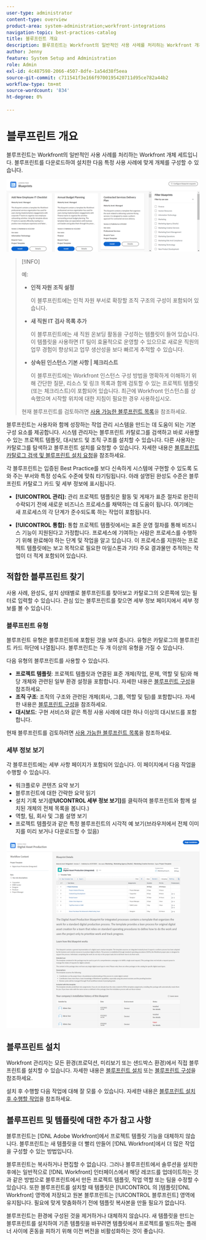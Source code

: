 ```yaml
---
user-type: administrator
content-type: overview
product-area: system-administration;workfront-integrations
navigation-topic: best-practices-catalog
title: 블루프린트 개요
description: 블루프린트는 Workfront의 일반적인 사용 사례를 처리하는 Workfront 개체 세트입니다. 블루프린트를 다운로드하여 설치한 다음 특정 사용 사례에 맞게 개체를 구성할 수 있습니다.
author: Jenny
feature: System Setup and Administration
role: Admin
exl-id: 4c487598-2066-4507-8dfe-1a54d38f5eea
source-git-commit: c711541f3e166f9700195420711d95ce782a44b2
workflow-type: tm+mt
source-wordcount: '834'
ht-degree: 0%

---
```


# 블루프린트 개요

<!--Audited: 01/2024-->

블루프린트는 Workfront의 일반적인 사용 사례를 처리하는 Workfront 개체 세트입니다. 블루프린트를 다운로드하여 설치한 다음 특정 사용 사례에 맞게 개체를 구성할 수 있습니다.

![기본 페이지 블루프린트](assets/blueprints-main-page-catalog.png)

>[!INFO]
>
>예:
>
>* **인적 자원 조직 설정**
>
>   이 블루프린트에는 인적 자원 부서로 확장할 조직 구조의 구성이 포함되어 있습니다.
>
>* **새 직원 IT 검사 목록 추가**
>
>   이 블루프린트에는 새 직원 온보딩 활동을 구성하는 템플릿이 들어 있습니다. 이 템플릿을 사용하면 IT 팀이 효율적으로 운영할 수 있으므로 새로운 직원의 업무 경험이 향상되고 업무 생산성을 보다 빠르게 추적할 수 있습니다.
>
>* **상속된 인스턴스 기본 사항 | 체크리스트**
>
>    이 블루프린트에는 Workfront 인스턴스 구성 방법을 명확하게 이해하기 위해 간단한 질문, 리소스 및 링크 목록과 함께 검토할 수 있는 프로젝트 템플릿(또는 체크리스트)이 포함되어 있습니다. 최근에 Workfront 인스턴스를 상속했으며 시작할 위치에 대한 지침이 필요한 경우 사용하십시오.
>
>현재 블루프린트를 검토하려면 [사용 가능한 블루프린트 목록](/help/quicksilver/administration-and-setup/blueprints/list-of-available-blueprints.md)을 참조하세요.


블루프린트는 사용자와 함께 성장하는 작업 관리 시스템을 만드는 데 도움이 되는 기본 구성 요소를 제공합니다. 시스템 관리자는 블루프린트 카탈로그를 검색하고 바로 사용할 수 있는 프로젝트 템플릿, 대시보드 및 조직 구조를 설치할 수 있습니다. 다른 사용자는 카탈로그를 탐색하고 블루프린트 설치를 요청할 수 있습니다. 자세한 내용은 [블루프린트 카탈로그 검색 및 블루프린트 설치 요청](../../administration-and-setup/blueprints/browse-catalog.md)을 참조하세요.

각 블루프린트는 입증된 Best Practice를 보다 신속하게 시스템에 구현할 수 있도록 도와 주는 부서와 특정 성숙도 수준에 맞춰 타기팅됩니다. 아래 설명된 완성도 수준은 블루프린트 카탈로그 카드 및 세부 정보에 표시됩니다.

* **[!UICONTROL 관리]:** 관리 프로젝트 템플릿은 활동 및 게재가 표준 절차로 완전히 수락되기 전에 새로운 비즈니스 프로세스를 채택하는 데 도움이 됩니다. 여기에는 새 프로세스의 각 단계가 준수되도록 하는 작업이 포함됩니다.

* **[!UICONTROL 통합]:** 통합 프로젝트 템플릿에서는 표준 운영 절차를 통해 비즈니스 기능이 지원된다고 가정합니다. 프로세스에 기여하는 사람은 프로세스를 수행하기 위해 완료해야 하는 단계 및 작업을 알고 있습니다. 이 프로세스를 지원하는 프로젝트 템플릿에는 보고 목적으로 필요한 마일스톤과 기타 주요 결과물만 추적하는 작업이 더 적게 포함되어 있습니다.

## 적합한 블루프린트 찾기

사용 사례, 완성도, 설치 상태별로 블루프린트를 찾아보고 카탈로그의 오른쪽에 있는 필터로 입력할 수 있습니다. 관심 있는 블루프린트를 찾으면 세부 정보 페이지에서 세부 정보를 볼 수 있습니다.

### 블루프린트 유형

블루프린트 유형은 블루프린트에 포함된 것을 보여 줍니다. 유형은 카탈로그의 블루프린트 카드 하단에 나열됩니다. 블루프린트는 두 개 이상의 유형을 가질 수 있습니다.

다음 유형의 블루프린트를 사용할 수 있습니다.

* **프로젝트 템플릿**: 프로젝트 템플릿과 연결된 표준 개체(작업, 문제, 역할 및 팀)와 해당 개체와 관련된 일부 환경 설정을 포함합니다. 자세한 내용은 [블루프린트 구성](../../administration-and-setup/blueprints/configure-template-package.md)을 참조하세요.
* **조직 구조**: 조직의 구조와 관련된 개체(회사, 그룹, 역할 및 팀)를 포함합니다. 자세한 내용은 [블루프린트 구성](../../administration-and-setup/blueprints/configure-template-package.md)을 참조하세요.
* **대시보드**: 구현 서비스와 같은 특정 사용 사례에 대한 하나 이상의 대시보드를 포함합니다.
<!--
* Request queues: Includes one or more projects configured as request queues.
* Custom forms: Includes custom forms attached to another object type, such as a project or portfolio.
* Setup features: Includes one or more elements that are configured in the Setup area of Workfront, such as layout templates.
-->

현재 블루프린트를 검토하려면 [사용 가능한 블루프린트 목록](/help/quicksilver/administration-and-setup/blueprints/list-of-available-blueprints.md)을 참조하세요.

### 세부 정보 보기

각 블루프린트에는 세부 사항 페이지가 포함되어 있습니다. 이 페이지에서 다음 작업을 수행할 수 있습니다.

* 워크플로우 콘텐츠 요약 보기
* 블루프린트에 대한 간략한 요약 읽기
* 설치 기록 보기(**[!UICONTROL 세부 정보 보기]**&#x200B;를 클릭하여 블루프린트와 함께 설치된 개체의 전체 목록을 봅니다.)
* 역할, 팀, 회사 및 그룹 설명 보기
* 프로젝트 템플릿과 같은 특정 블루프린트의 시각적 예 보기(브라우저에서 전체 이미지를 미리 보거나 다운로드할 수 있음)

![[!UICONTROL 블루프린트 세부 정보] 페이지](assets/blueprint-details-page-2022.png)

## 블루프린트 설치

Workfront 관리자는 모든 환경(프로덕션, 미리보기 또는 샌드박스 환경)에서 직접 블루프린트를 설치할 수 있습니다. 자세한 내용은 [블루프린트 설치](../../administration-and-setup/blueprints/blueprints-install.md) 또는 [블루프린트 구성](../../administration-and-setup/blueprints/configure-template-package.md)을 참조하세요.

설치 후 수행할 다음 작업에 대해 잘 모를 수 있습니다. 자세한 내용은 [블루프린트 설치 후 수행할 작업](../../administration-and-setup/blueprints/best-next-actions-after-install.md)을 참조하세요.

## 블루프린트 및 템플릿에 대한 추가 참고 사항

블루프린트는 [!DNL Adobe Workfront]에서 프로젝트 템플릿 기능을 대체하지 않습니다. 블루프린트는 새 템플릿을 더 빨리 만들어 [!DNL Workfront]에서 더 많은 작업을 구성할 수 있는 방법입니다.

블루프린트는 복사하거나 편집할 수 없습니다. 그러나 블루프린트에서 솔루션을 설치한 후에는 일반적으로 [!DNL Workfront] 인터페이스에서 해당 레코드를 업데이트하는 것과 같은 방법으로 블루프린트에서 만든 프로젝트 템플릿, 작업 역할 또는 팀을 수정할 수 있습니다. 또한 블루프린트를 설치할 때 템플릿은 [!UICONTROL 의 &#x200B;]템플릿[!DNL Workfront] 영역에 저장되고 원본 블루프린트는 [!UICONTROL 블루프린트] 영역에 유지됩니다. 필요에 맞게 맞춤화하기 전에 템플릿 복사본을 만들 필요가 없습니다.

블루프린트는 환경에 구성된 것을 제거하거나 대체하지 않습니다. 새 템플릿을 만드는 블루프린트를 설치하여 기존 템플릿을 바꾸려면 템플릿에서 프로젝트를 빌드하는 플래너 사이에 혼동을 피하기 위해 이전 버전을 비활성화하는 것이 좋습니다.
